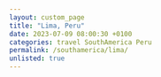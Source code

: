 ```yaml
---
layout: custom_page
title: "Lima, Peru"
date: 2023-07-09 08:00:30 +0100
categories: travel SouthAmerica Peru
permalink: /southamerica/lima/
unlisted: true
---
```



